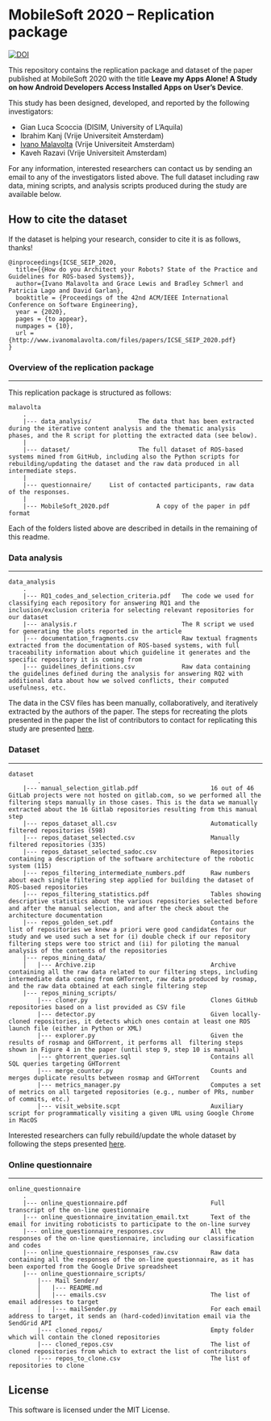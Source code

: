 # MobileSoft 2020 – Replication package

[![DOI](https://zenodo.org/badge/DOI/10.5281/zenodo.3672050.svg)](https://doi.org/10.5281/zenodo.3672050)

This repository contains the replication package and dataset of the paper published at MobileSoft 2020 with the title **Leave my Apps Alone! A Study on how Android Developers Access Installed Apps on User’s Device**.

This study has been designed, developed, and reported by the following investigators:

- Gian Luca Scoccia (DISIM, University of L’Aquila)
- Ibrahim Kanj (Vrije Universiteit Amsterdam)
- [Ivano Malavolta](https://www.ivanomalavolta.com) (Vrije Universiteit Amsterdam)
- Kaveh Razavi (Vrije Universiteit Amsterdam)

For any information, interested researchers can contact us by sending an email to any of the investigators listed above.
The full dataset including raw data, mining scripts, and analysis scripts produced during the study are available below.

## How to cite the dataset
If the dataset is helping your research, consider to cite it is as follows, thanks!

```
@inproceedings{ICSE_SEIP_2020,
  title={{How do you Architect your Robots? State of the Practice and Guidelines for ROS-based Systems}},
  author={Ivano Malavolta and Grace Lewis and Bradley Schmerl and Patricia Lago and David Garlan},
  booktitle = {Proceedings of the 42nd ACM/IEEE International Conference on Software Engineering},
  year = {2020},
  pages = {to appear},
  numpages = {10},
  url = {http://www.ivanomalavolta.com/files/papers/ICSE_SEIP_2020.pdf}
}
```

### Overview of the replication package
---

This replication package is structured as follows:

```
malavolta
    .
    |--- data_analysis/       		The data that has been extracted during the iterative content analysis and the thematic analysis phases, and the R script for plotting the extracted data (see below).
    |
    |--- dataset/             		The full dataset of ROS-based systems mined from GitHub, including also the Python scripts for rebuilding/updating the dataset and the raw data produced in all intermediate steps.
    |
    |--- questionnaire/   	List of contacted participants, raw data of the responses.
    |
    |--- MobileSoft_2020.pdf             A copy of the paper in pdf format
```

Each of the folders listed above are described in details in the remaining of this readme.

### Data analysis
---
```
data_analysis
    .
    |--- RQ1_codes_and_selection_criteria.pdf   The code we used for classifying each repository for answering RQ1 and the inclusion/exclusion criteria for selecting relevant repositories for our dataset    
    |--- analysis.r                             The R script we used for generating the plots reported in the article
    |--- documentation_fragments.csv            Raw textual fragments extracted from the documentation of ROS-based systems, with full traceability information about which guideline it generates and the specific repository it is coming from
    |--- guidelines_definitions.csv             Raw data containing the guidelines defined during the analysis for answering RQ2 with additional data about how we solved conflicts, their computed usefulness, etc.
```
The data in the CSV files has been manually, collaboratively, and iteratively extracted by the authors of the paper. The steps for recreating the plots presented in the paper the list of contributors to contact for replicating this study are presented [here](./INSTALL.md). 

### Dataset
---
```
dataset
    	.
	|--- manual_selection_gitlab.pdf                    16 out of 46 GitLab projects were not hosted on gitlab.com, so we performed all the filtering steps manually in those cases. This is the data we manually extracted about the 16 Gitlab repositories resulting from this manual step
	|--- repos_dataset_all.csv                          Automatically filtered repositories (598)
	|--- repos_dataset_selected.csv                     Manually filtered repositories (335)
	|--- repos_dataset_selected_sadoc.csv               Repositories containing a description of the software architecture of the robotic system (115)
	|--- repos_filtering_intermediate_numbers.pdf       Raw numbers about each single filtering step applied for building the dataset of ROS-based repositories
	|--- repos_filtering_statistics.pdf                 Tables showing descriptive statistics about the various repositories selected before and after the manual selection, and after the check about the architecture documentation
	|--- repos_golden_set.pdf                           Contains the list of repositories we knew a priori were good candidates for our study and we used such a set for (i) double check if our repository filtering steps were too strict and (ii) for piloting the manual analysis of the contents of the repositories
	|--- repos_mining_data/                             
	│   |--- Archive.zip                                Archive containing all the raw data related to our filtering steps, including intermediate data coming from GHTorrent, raw data produced by rosmap, and the raw data obtained at each single filtering step
	|--- repos_mining_scripts/                              
	    |--- cloner.py                                  Clones GitHub repositories based on a list provided as CSV file
	    |--- detector.py                                Given locally-cloned repositories, it detects which ones contain at least one ROS launch file (either in Python or XML)
	    |--- explorer.py                                Given the results of rosmap and GHTorrent, it performs all  filtering steps shown in Figure 4 in the paper (until step 9, step 10 is manual)
	    |--- ghtorrent_queries.sql                      Contains all SQL queries targeting GHTorrent  
	    |--- merge_counter.py                           Counts and merges duplicate results between rosmap and GHTorrent
	    |--- metrics_manager.py                         Computes a set of metrics on all targeted repositories (e.g., number of PRs, number of commits, etc.)
	    |--- visit_website.scpt                         Auxiliary script for programmatically visiting a given URL using Google Chrome in MacOS
```

Interested researchers can fully rebuild/update the whole dataset by following the steps presented [here](./INSTALL.md).

### Online questionnaire
---
```
online_questionnaire
    .
    |--- online_questionnaire.pdf                       Full transcript of the on-line questionnaire
	|--- online_questionnaire_invitation_email.txt      Text of the email for inviting roboticists to participate to the on-line survey
	|--- online_questionnaire_responses.csv             All the responses of the on-line questionnaire, including our classification and codes
	|--- online_questionnaire_responses_raw.csv         Raw data containing all the responses of the on-line questionnaire, as it has been exported from the Google Drive spreadsheet
	|--- online_questionnaire_scripts/                   
	    |--- Mail Sender/                               
	    │   |--- README.md                              
	    │   |--- emails.csv                             The list of email addresses to target
	    │   |--- mailSender.py                          For each email address to target, it sends an (hard-coded)invitation email via the SendGrid API
	    |--- cloned_repos/                              Empty folder which will contain the cloned repositories
	    |--- cloned_repos.csv                           The list of cloned repositories from which to extract the list of contributors
	    |--- repos_to_clone.csv                         The list of repositories to clone
```


## License

This software is licensed under the MIT License.
